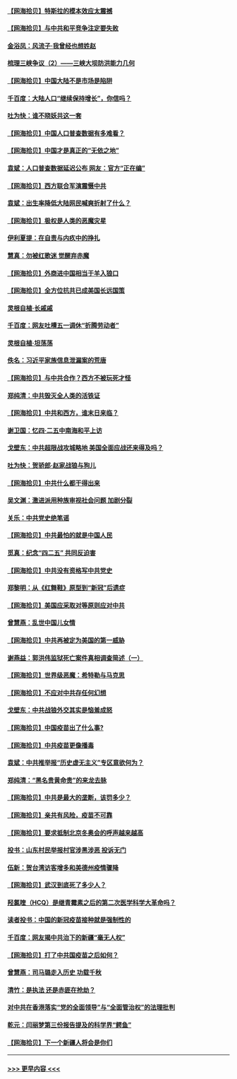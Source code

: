 #### [【网海拾贝】特斯拉的模本效应太震撼](../pages/nsc993/n12925626.md?t=05051701) 
#### [【网海拾贝】与中共和平竞争注定要失败](../pages/nsc993/n12923326.md?t=05051701) 
#### [金浴凤：风流子‧我曾经也想姓赵](../pages/nsc993/n12920911.md?t=05051701) 
#### [梳理三峡争议（2）——三峡大坝防洪能力几何](../pages/nsc993/n12920173.md?t=05051701) 
#### [【网海拾贝】中国大陆不是市场是陷阱](../pages/nsc993/n12920143.md?t=05051701) 
#### [千百度：大陆人口“继续保持增长”，你信吗？](../pages/nsc993/n12918946.md?t=05051701) 
#### [吐为快：谁不晓妖共这一套](../pages/nsc993/n12918941.md?t=05051701) 
#### [【网海拾贝】中国人口普查数据有多难看？](../pages/nsc993/n12917822.md?t=05051701) 
#### [【网海拾贝】中国才是真正的“无依之地”](../pages/nsc993/n12915845.md?t=05051701) 
#### [袁斌：人口普查数据延迟公布 网友：官方“正在编”](../pages/nsc993/n12915748.md?t=05051701) 
#### [【网海拾贝】西方联合军演震慑中共](../pages/nsc993/n12913466.md?t=05051701) 
#### [袁斌：出生率降低大陆网民喊爽折射了什么？](../pages/nsc993/n12913365.md?t=05051701) 
#### [【网海拾贝】极权是人类的恶魔灾星](../pages/nsc993/n12910697.md?t=05051701) 
#### [伊利夏提：在自责与内疚中的挣扎](../pages/nsc993/n12910493.md?t=05051701) 
#### [慧真：勿被红歌迷 觉醒弃赤魔](../pages/nsc993/n12910485.md?t=05051701) 
#### [【网海拾贝】外商进中国相当于羊入狼口](../pages/nsc993/n12908274.md?t=05051701) 
#### [【网海拾贝】全方位抗共已成美国长远国策](../pages/nsc993/n12906878.md?t=05051701) 
#### [灵根自植‧长戚戚](../pages/nsc993/n12905585.md?t=05051701) 
#### [千百度：网友吐槽五一调休“折腾劳动者”](../pages/nsc993/n12905934.md?t=05051701) 
#### [灵根自植‧坦荡荡](../pages/nsc993/n12905562.md?t=05051701) 
#### [佚名：习近平家族信息泄漏案的荒唐](../pages/nsc993/n12904705.md?t=05051701) 
#### [【网海拾贝】与中共合作？西方不被玩死才怪](../pages/nsc993/n12903873.md?t=05051701) 
#### [郑纯清：中共毁灭全人类的活铁证](../pages/nsc993/n12903785.md?t=05051701) 
#### [【网海拾贝】中共和西方，谁末日来临？](../pages/nsc993/n12903482.md?t=05051701) 
#### [谢卫国：忆四‧二五中南海和平上访](../pages/nsc993/n12902192.md?t=05051701) 
#### [戈壁东：中共超限战攻城略地 美国全面应战还来得及吗？](../pages/nsc993/n12902297.md?t=05051701) 
#### [吐为快：贺骄郎‧赵家战狼与狗儿](../pages/nsc993/n12902280.md?t=05051701) 
#### [【网海拾贝】中共什么都干得出来](../pages/nsc993/n12897500.md?t=05051701) 
#### [吴文渊：激进派用种族审视社会问题 加剧分裂](../pages/nsc993/n12893881.md?t=05051701) 
#### [关乐：中共党史绝笔谣](../pages/nsc993/n12897270.md?t=05051701) 
#### [【网海拾贝】中共最怕的就是中国人民](../pages/nsc993/n12894705.md?t=05051701) 
#### [觅真：纪念“四二五” 共同反迫害](../pages/nsc993/n12894553.md?t=05051701) 
#### [【网海拾贝】中共没有资格写中共党史](../pages/nsc993/n12892231.md?t=05051701) 
#### [郑黎明：从《红舞鞋》原型到“新冠”后遗症](../pages/nsc993/n12890469.md?t=05051701) 
#### [【网海拾贝】美国应采取对等原则应对中共](../pages/nsc993/n12889176.md?t=05051701) 
#### [曾慧燕：乱世中国儿女情](../pages/nsc993/n12887931.md?t=05051701) 
#### [【网海拾贝】中共再被定为美国的第一威胁](../pages/nsc993/n12887580.md?t=05051701) 
#### [谢燕益：郭洪伟监狱死亡案件真相调查简述（一）](../pages/nsc993/n12885648.md?t=05051701) 
#### [【网海拾贝】世界级恶魔：希特勒与马克思](../pages/nsc993/n12884062.md?t=05051701) 
#### [【网海拾贝】不应对中共存任何幻想](../pages/nsc993/n12881460.md?t=05051701) 
#### [戈壁东：中共战狼外交其实是恼羞成怒](../pages/nsc993/n12880392.md?t=05051701) 
#### [【网海拾贝】中国疫苗出了什么事?](../pages/nsc993/n12879124.md?t=05051701) 
#### [【网海拾贝】中共疫苗更像播毒](../pages/nsc993/n12876631.md?t=05051701) 
#### [袁斌：中共推举报“历史虚无主义”专区意欲何为？](../pages/nsc993/n12876530.md?t=05051701) 
#### [郑纯清：“黑名贵黄命贵”的来龙去脉](../pages/nsc993/n12875589.md?t=05051701) 
#### [【网海拾贝】中共是最大的垄断，该罚多少？](../pages/nsc993/n12874006.md?t=05051701) 
#### [【网海拾贝】亲共有风险，疫苗不可靠](../pages/nsc993/n12872224.md?t=05051701) 
#### [【网海拾贝】要求抵制北京冬奥会的呼声越来越高](../pages/nsc993/n12868962.md?t=05051701) 
#### [投书：山东村民举报村官涉黑涉恶 投诉无门](../pages/nsc993/n12869726.md?t=05051701) 
#### [伍新：贺台湾访客增多和美德州疫情骤降](../pages/nsc993/n12865651.md?t=05051701) 
#### [【网海拾贝】武汉到底死了多少人？](../pages/nsc993/n12863707.md?t=05051701) 
#### [羟氯喹（HCQ）是继青霉素之后的第二次医学科学大革命吗？](../pages/nsc993/n12638564.md?t=05051701) 
#### [读者投书：中国的新冠疫苗接种就是强制性的](../pages/nsc993/n12859932.md?t=05051701) 
#### [千百度：网友揭中共治下的新疆“毫无人权”](../pages/nsc993/n12858385.md?t=05051701) 
#### [【网海拾贝】打了中共国疫苗之后如何？](../pages/nsc993/n12857866.md?t=05051701) 
#### [曾慧燕：司马璐走入历史 功载千秋](../pages/nsc993/n12856996.md?t=05051701) 
#### [清竹：是执法 还是赤匪在抢劫？](../pages/nsc993/n12856952.md?t=05051701) 
#### [对中共在香港落实“党的全面领导”与“全面管治权”的法理批判](../pages/nsc993/n12856929.md?t=05051701) 
#### [乾元：闫丽梦第三份报告提及的科学界“鳄鱼”](../pages/nsc993/n12855985.md?t=05051701) 
#### [【网海拾贝】下一个新疆人将会是你们](../pages/nsc993/n12855864.md?t=05051701) 

----
#### [ >>> 更早内容 <<< ](../indexes/nsc993-earlier.md)
